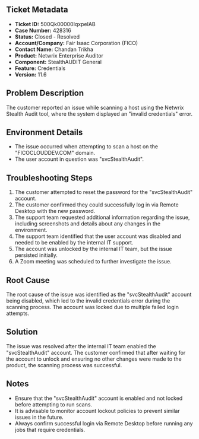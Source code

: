 ## Ticket Metadata
- **Ticket ID:** 500Qk00000IqxpeIAB
- **Case Number:** 428316
- **Status:** Closed - Resolved
- **Account/Company:** Fair Isaac Corporation (FICO)
- **Contact Name:** Chandan Trikha
- **Product:** Netwrix Enterprise Auditor
- **Component:** StealthAUDIT General
- **Feature:** Credentials
- **Version:** 11.6

## Problem Description
The customer reported an issue while scanning a host using the Netwrix Stealth Audit tool, where the system displayed an "invalid credentials" error.

## Environment Details
- The issue occurred when attempting to scan a host on the "FICOCLOUDDEV.COM" domain.
- The user account in question was "svcStealthAudit".

## Troubleshooting Steps
1. The customer attempted to reset the password for the "svcStealthAudit" account.
2. The customer confirmed they could successfully log in via Remote Desktop with the new password.
3. The support team requested additional information regarding the issue, including screenshots and details about any changes in the environment.
4. The support team identified that the user account was disabled and needed to be enabled by the internal IT support.
5. The account was unlocked by the internal IT team, but the issue persisted initially.
6. A Zoom meeting was scheduled to further investigate the issue.

## Root Cause
The root cause of the issue was identified as the "svcStealthAudit" account being disabled, which led to the invalid credentials error during the scanning process. The account was locked due to multiple failed login attempts.

## Solution
The issue was resolved after the internal IT team enabled the "svcStealthAudit" account. The customer confirmed that after waiting for the account to unlock and ensuring no other changes were made to the product, the scanning process was successful.

## Notes
- Ensure that the "svcStealthAudit" account is enabled and not locked before attempting to run scans.
- It is advisable to monitor account lockout policies to prevent similar issues in the future.
- Always confirm successful login via Remote Desktop before running any jobs that require credentials.